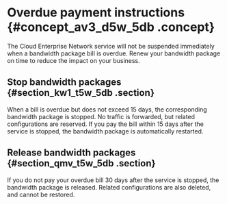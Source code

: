 # Overdue payment instructions {#concept_av3_d5w_5db .concept}

The Cloud Enterprise Network service will not be suspended immediately when a bandwidth package bill is overdue. Renew your bandwidth package on time to reduce the impact on your business.

## Stop bandwidth packages {#section_kw1_t5w_5db .section}

When a bill is overdue but does not exceed 15 days, the corresponding bandwidth package is stopped. No traffic is forwarded, but related configurations are reserved. If you pay the bill within 15 days after the service is stopped, the bandwidth package is automatically restarted.

## Release bandwidth packages {#section_qmv_t5w_5db .section}

If you do not pay your overdue bill 30 days after the service is stopped, the bandwidth package is released. Related configurations are also deleted, and cannot be restored.

